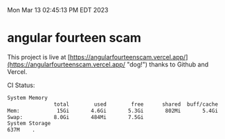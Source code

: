 Mon Mar 13 02:45:13 PM EDT 2023

# angular fourteen scam


This project is live at [https://angularfourteenscam.vercel.app/](https://angularfourteenscam.vercel.app/ "dog!") thanks to Github and Vercel.

CI Status: 

```bash
System Memory
               total        used        free      shared  buff/cache   available
Mem:            15Gi       4.6Gi       5.3Gi       802Mi       5.4Gi       9.5Gi
Swap:          8.0Gi       484Mi       7.5Gi
System Storage
637M	.
```
